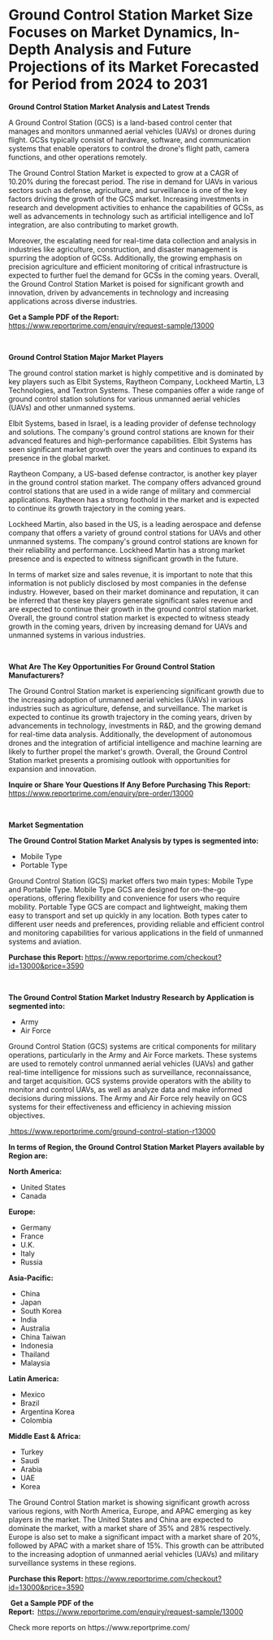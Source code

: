<p><h1>Ground Control Station Market Size Focuses on Market Dynamics, In-Depth Analysis and Future Projections of its Market Forecasted for Period from 2024 to 2031</h1></p><p><strong>Ground Control Station Market Analysis and Latest Trends</strong></p>
<p><p>A Ground Control Station (GCS) is a land-based control center that manages and monitors unmanned aerial vehicles (UAVs) or drones during flight. GCSs typically consist of hardware, software, and communication systems that enable operators to control the drone's flight path, camera functions, and other operations remotely.</p><p>The Ground Control Station Market is expected to grow at a CAGR of 10.20% during the forecast period. The rise in demand for UAVs in various sectors such as defense, agriculture, and surveillance is one of the key factors driving the growth of the GCS market. Increasing investments in research and development activities to enhance the capabilities of GCSs, as well as advancements in technology such as artificial intelligence and IoT integration, are also contributing to market growth.</p><p>Moreover, the escalating need for real-time data collection and analysis in industries like agriculture, construction, and disaster management is spurring the adoption of GCSs. Additionally, the growing emphasis on precision agriculture and efficient monitoring of critical infrastructure is expected to further fuel the demand for GCSs in the coming years. Overall, the Ground Control Station Market is poised for significant growth and innovation, driven by advancements in technology and increasing applications across diverse industries.</p></p>
<p><strong>Get a Sample PDF of the Report:&nbsp;</strong> <a href="https://www.reportprime.com/enquiry/request-sample/13000">https://www.reportprime.com/enquiry/request-sample/13000</a></p>
<p>&nbsp;</p>
<p><strong>Ground Control Station Major Market Players</strong></p>
<p><p>The ground control station market is highly competitive and is dominated by key players such as Elbit Systems, Raytheon Company, Lockheed Martin, L3 Technologies, and Textron Systems. These companies offer a wide range of ground control station solutions for various unmanned aerial vehicles (UAVs) and other unmanned systems. </p><p>Elbit Systems, based in Israel, is a leading provider of defense technology and solutions. The company's ground control stations are known for their advanced features and high-performance capabilities. Elbit Systems has seen significant market growth over the years and continues to expand its presence in the global market. </p><p>Raytheon Company, a US-based defense contractor, is another key player in the ground control station market. The company offers advanced ground control stations that are used in a wide range of military and commercial applications. Raytheon has a strong foothold in the market and is expected to continue its growth trajectory in the coming years.</p><p>Lockheed Martin, also based in the US, is a leading aerospace and defense company that offers a variety of ground control stations for UAVs and other unmanned systems. The company's ground control stations are known for their reliability and performance. Lockheed Martin has a strong market presence and is expected to witness significant growth in the future.</p><p>In terms of market size and sales revenue, it is important to note that this information is not publicly disclosed by most companies in the defense industry. However, based on their market dominance and reputation, it can be inferred that these key players generate significant sales revenue and are expected to continue their growth in the ground control station market. Overall, the ground control station market is expected to witness steady growth in the coming years, driven by increasing demand for UAVs and unmanned systems in various industries.</p></p>
<p>&nbsp;</p>
<p><strong>What Are The Key Opportunities For Ground Control Station Manufacturers?</strong></p>
<p><p>The Ground Control Station market is experiencing significant growth due to the increasing adoption of unmanned aerial vehicles (UAVs) in various industries such as agriculture, defense, and surveillance. The market is expected to continue its growth trajectory in the coming years, driven by advancements in technology, investments in R&D, and the growing demand for real-time data analysis. Additionally, the development of autonomous drones and the integration of artificial intelligence and machine learning are likely to further propel the market's growth. Overall, the Ground Control Station market presents a promising outlook with opportunities for expansion and innovation.</p></p>
<p><strong>Inquire or Share Your Questions If Any Before Purchasing This Report:</strong> <a href="https://www.reportprime.com/enquiry/pre-order/13000">https://www.reportprime.com/enquiry/pre-order/13000</a></p>
<p>&nbsp;</p>
<p><strong>Market Segmentation</strong></p>
<p><strong>The Ground Control Station Market Analysis by types is segmented into:</strong></p>
<p><ul><li>Mobile Type</li><li>Portable Type</li></ul></p>
<p><p>Ground Control Station (GCS) market offers two main types: Mobile Type and Portable Type. Mobile Type GCS are designed for on-the-go operations, offering flexibility and convenience for users who require mobility. Portable Type GCS are compact and lightweight, making them easy to transport and set up quickly in any location. Both types cater to different user needs and preferences, providing reliable and efficient control and monitoring capabilities for various applications in the field of unmanned systems and aviation.</p></p>
<p><strong>Purchase this Report:&nbsp;</strong><a href="https://www.reportprime.com/checkout?id=13000&price=3590">https://www.reportprime.com/checkout?id=13000&price=3590</a></p>
<p>&nbsp;</p>
<p><strong>The Ground Control Station Market Industry Research by Application is segmented into:</strong></p>
<p><ul><li>Army</li><li>Air Force</li></ul></p>
<p><p>Ground Control Station (GCS) systems are critical components for military operations, particularly in the Army and Air Force markets. These systems are used to remotely control unmanned aerial vehicles (UAVs) and gather real-time intelligence for missions such as surveillance, reconnaissance, and target acquisition. GCS systems provide operators with the ability to monitor and control UAVs, as well as analyze data and make informed decisions during missions. The Army and Air Force rely heavily on GCS systems for their effectiveness and efficiency in achieving mission objectives.</p></p>
<p><a href="https://www.reportprime.com/ground-control-station-r13000">&nbsp;https://www.reportprime.com/ground-control-station-r13000</a></p>
<p><strong>In terms of Region, the Ground Control Station Market Players available by Region are:</strong></p>
<p>
    <p> <strong> North America: </strong>
        <ul>
            <li>United States</li>
            <li>Canada</li>
        </ul>
        </p> 
    <p> <strong> Europe: </strong>
        <ul>
            <li>Germany</li>
            <li>France</li>
            <li>U.K.</li>
            <li>Italy</li>
            <li>Russia</li>
        </ul>
        </p> 
    <p> <strong> Asia-Pacific: </strong>
        <ul>
            <li>China</li>
            <li>Japan</li>
            <li>South Korea</li>
            <li>India</li>
            <li>Australia</li>
            <li>China Taiwan</li>
            <li>Indonesia</li>
            <li>Thailand</li>
            <li>Malaysia</li>
        </ul>
        </p> 
    <p> <strong> Latin America: </strong>
        <ul>
            <li>Mexico</li>
            <li>Brazil</li>
            <li>Argentina Korea</li>
            <li>Colombia</li>
        </ul>
        </p> 
    <p> <strong> Middle East & Africa: </strong>
        <ul>
            <li>Turkey</li>
            <li>Saudi</li>
            <li>Arabia</li>
            <li>UAE</li>
            <li>Korea</li>
        </ul>
    </p>
    </p>
<p><p>The Ground Control Station market is showing significant growth across various regions, with North America, Europe, and APAC emerging as key players in the market. The United States and China are expected to dominate the market, with a market share of 35% and 28% respectively. Europe is also set to make a significant impact with a market share of 20%, followed by APAC with a market share of 15%. This growth can be attributed to the increasing adoption of unmanned aerial vehicles (UAVs) and military surveillance systems in these regions.</p></p>
<p><strong>Purchase this Report: </strong><a href="https://www.reportprime.com/checkout?id=13000&price=3590">https://www.reportprime.com/checkout?id=13000&price=3590</a></p>
<p>&nbsp;<strong>Get a Sample PDF of the Report:&nbsp;&nbsp;</strong><a href="https://www.reportprime.com/enquiry/request-sample/13000">https://www.reportprime.com/enquiry/request-sample/13000</a></p>
<p><strong></strong></p>
<p>Check more reports on https://www.reportprime.com/</p>